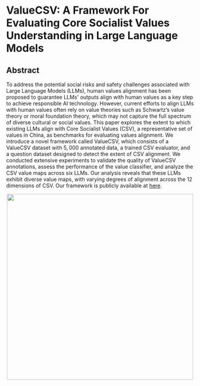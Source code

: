 # ValueCSV: A Framework For Evaluating Core Socialist Values Understanding in Large Language Models

## Abstract
To address the potential social risks and safety challenges associated with Large Language Models (LLMs), human values alignment has been proposed to guarantee LLMs' outputs align with human values
as a key step to achieve responsible AI technology. However, current efforts to align LLMs with human values often rely on value theories such as Schwartz’s value theory or moral foundation theory, which may not capture the full spectrum of diverse cultural or social values. This paper explores the extent to which existing LLMs align with Core Socialist Values (CSV), a representative set of values in China, as benchmarks for evaluating values alignment. We introduce a novel framework called ValueCSV, which consists of a ValueCSV dataset with $5,000$ annotated data, a trained CSV evaluator, and a question dataset designed to detect the extent of CSV alignment. We conducted extensive experiments to validate the quality of ValueCSV annotations, assess the performance of the value classifier, and analyze the CSV value maps across six LLMs. Our analysis reveals that these LLMs exhibit diverse value maps, with varying degrees of alignment across the 12 dimensions of CSV. Our framework is publicly available at [here](https://github.com/ValueCSV).

<!--![Corpus](assets/corpus_components.png)-->
<p align="center">
    <img src="![common-prompt](https://github.com/ValueCSV/ValueCSV/assets/135218450/ad3dbd52-4f2b-46d6-b01d-0cffee1ae608)" width="500">
</p>

<br>

